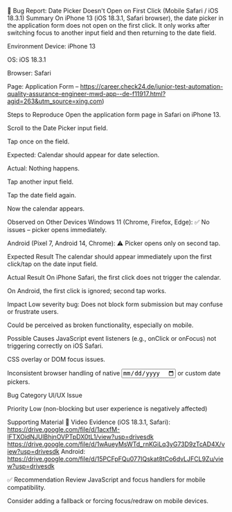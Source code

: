 🐞 Bug Report: Date Picker Doesn't Open on First Click (Mobile Safari / iOS 18.3.1)
Summary
On iPhone 13 (iOS 18.3.1, Safari browser), the date picker in the application form does not open on the first click. It only works after switching focus to another input field and then returning to the date field.

Environment
Device: iPhone 13

OS: iOS 18.3.1

Browser: Safari

Page: Application Form – https://career.check24.de/junior-test-automation-quality-assurance-engineer-mwd-app--de-f11917.html?agid=263&utm_source=xing.com)

Steps to Reproduce
Open the application form page in Safari on iPhone 13.

Scroll to the Date Picker input field.

Tap once on the field.

Expected: Calendar should appear for date selection.

Actual: Nothing happens.

Tap another input field.

Tap the date field again.

Now the calendar appears.

Observed on Other Devices
Windows 11 (Chrome, Firefox, Edge): ✅ No issues – picker opens immediately.

Android (Pixel 7, Android 14, Chrome): ⚠ Picker opens only on second tap.

Expected Result
The calendar should appear immediately upon the first click/tap on the date input field.

Actual Result
On iPhone Safari, the first click does not trigger the calendar.

On Android, the first click is ignored; second tap works.

Impact
Low severity bug: Does not block form submission but may confuse or frustrate users.

Could be perceived as broken functionality, especially on mobile.

Possible Causes
JavaScript event listeners (e.g., onClick or onFocus) not triggering correctly on iOS Safari.

CSS overlay or DOM focus issues.

Inconsistent browser handling of native <input type="date"> or custom date pickers.

Bug Category
UI/UX Issue

Priority
Low (non-blocking but user experience is negatively affected)

Supporting Material
🎥 Video Evidence (iOS 18.3.1, Safari):
https://drive.google.com/file/d/1acxfM-lFTXOidNJUlBhjnOVPTpDX0tL1/view?usp=drivesdk
https://drive.google.com/file/d/1wAueyMsWTd_rnKGiLq3yG73D9zTcAD4X/view?usp=drivesdk
Android:
https://drive.google.com/file/d/15PCFpFQu077IQskat8tCo6dvLJFCL9Zu/view?usp=drivesdk

✅ Recommendation
Review JavaScript and focus handlers for mobile compatibility.

Consider adding a fallback or forcing focus/redraw on mobile devices.
